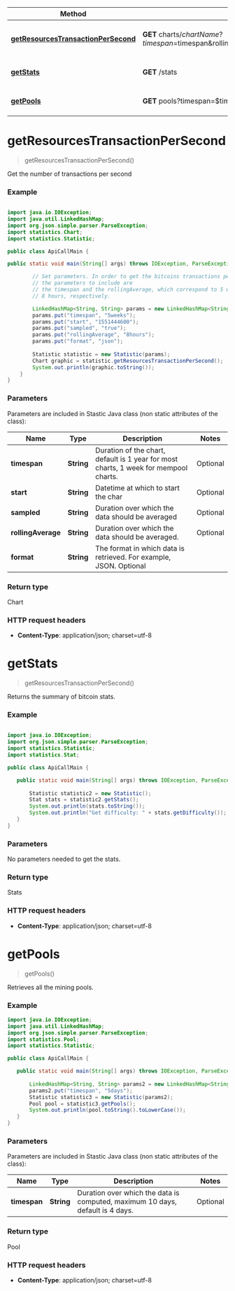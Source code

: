 Method | HTTP request | Description
------------- | ------------- | -------------
[**getResourcesTransactionPerSecond**](BlockchainCharts&StatisticsApi.md#getResourcesTransactionPerSecond) | **GET** charts/$chartName?timespan=$timespan&rollingAverage=$rollingAverage&start=$start&format=$format&sampled=$sampled | Get the number of transactions per second
[**getStats**](BlockchainCharts&StatisticsApi.md#getStats) | **GET** /stats | Return bitcoin stats.
[**getPools**](BlockchainCharts&StatisticsApi.md#getPools) | **GET** pools?timespan=$timespan | Retrieve all the mining pools.


<a name="getResourcesTransactionPerSecond"></a>
# **getResourcesTransactionPerSecond**
> getResourcesTransactionPerSecond()

Get the number of transactions per second

### Example

```java

import java.io.IOException;
import java.util.LinkedHashMap;
import org.json.simple.parser.ParseException;
import statistics.Chart;
import statistics.Statistic;

public class ApiCallMain {

public static void main(String[] args) throws IOException, ParseException {

		// Set parameters. In order to get the bitcoins transactions per second,
		// the parameters to include are
		// the timespan and the rollingAverage, which correspond to 5 weeks and
		// 8 hours, respectively.

		LinkedHashMap<String, String> params = new LinkedHashMap<String, String>();
		params.put("timespan", "5weeks");
		params.put("start", "1551444600");
		params.put("sampled", "true");
		params.put("rollingAverage", "8hours");
		params.put("format", "json");
		
		Statistic statistic = new Statistic(params);
		Chart graphic = statistic.getResourcesTransactionPerSecond();
		System.out.println(graphic.toString());
	}
}

```

### Parameters

Parameters are included in Stastic Java class (non static attributes of the class):

Name | Type | Description  | Notes
------------- | ------------- | ------------- | -------------
 **timespan** | **String**| Duration of the chart, default is 1 year for most charts, 1 week for mempool charts.| Optional
 **start** | **String**| Datetime at which to start the char| Optional
 **sampled** | **String**| Duration over which the data should be averaged | Optional
 **rollingAverage** | **String**| Duration over which the data should be averaged.| Optional
 **format** | **String**| The format in which data is retrieved. For example, JSON. Optional
 
### Return type

Chart

### HTTP request headers

 - **Content-Type**: application/json; charset=utf-8
 
 <a name="getStats"></a>
 # **getStats**
 > getResourcesTransactionPerSecond()
 
 Returns the summary of bitcoin stats.
 
 ### Example
 
 ```java
 
import java.io.IOException;
import org.json.simple.parser.ParseException;
import statistics.Statistic;
import statistics.Stat;

public class ApiCallMain {

	public static void main(String[] args) throws IOException, ParseException {
	
		Statistic statistic2 = new Statistic();
		Stat stats = statistic2.getStats();
		System.out.println(stats.toString());
		System.out.println("Get difficulty: " + stats.getDifficulty());
	}
}
 
 ```
 ### Parameters
 
 No parameters needed to get the stats.
 
 ### Return type

Stats

### HTTP request headers

 - **Content-Type**: application/json; charset=utf-8
 
 <a name="getPools"></a>
 # **getPools**
 > getPools()
 
 Retrieves all the mining pools.
 
 ### Example
 
 ```java
import java.io.IOException;
import java.util.LinkedHashMap;
import org.json.simple.parser.ParseException;
import statistics.Pool;
import statistics.Statistic;

public class ApiCallMain {

	public static void main(String[] args) throws IOException, ParseException {
	
		LinkedHashMap<String, String> params2 = new LinkedHashMap<String, String>();
		params2.put("timespan", "5days");
		Statistic statistic3 = new Statistic(params2);
		Pool pool = statistic3.getPools();
		System.out.println(pool.toString().toLowerCase());
	}
}

```
### Parameters
 
 Parameters are included in Stastic Java class (non static attributes of the class):

Name | Type | Description  | Notes
------------- | ------------- | ------------- | -------------
 **timespan** | **String**| Duration over which the data is computed, maximum 10 days, default is 4 days.| Optional
 
### Return type

Pool

### HTTP request headers

- **Content-Type**: application/json; charset=utf-8

 
 

